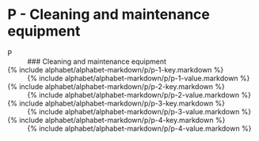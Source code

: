 <div data-role="collapsible" data-inset="false">
	<h1 class="cart-collapsible-div">P - Cleaning and maintenance equipment</h1>

<dl>

<dt class="alphabet-table-key-two">
<div markdown="1">
P
</div>
</dt>
<dd class="alphabet-table-value">
<div markdown="1">
### Cleaning and maintenance equipment
</div>
</dd>

<dt>	
<div markdown="1">
{% include alphabet/alphabet-markdown/p/p-1-key.markdown %}
</div>
</dt>
<dd>
<div markdown="1">
{% include alphabet/alphabet-markdown/p/p-1-value.markdown %}
</div>
</dd>

<dt>
<div markdown="1">
{% include alphabet/alphabet-markdown/p/p-2-key.markdown %}
</div>
</dt>
<dd>
<div markdown="1">
{% include alphabet/alphabet-markdown/p/p-2-value.markdown %}
</div>
</dd>

<dt>
<div markdown="1">
{% include alphabet/alphabet-markdown/p/p-3-key.markdown %}
</div>
</dt>
<dd>
<div markdown="1">
{% include alphabet/alphabet-markdown/p/p-3-value.markdown %}
</div>
</dd>

<dt>
<div markdown="1">
{% include alphabet/alphabet-markdown/p/p-4-key.markdown %}
</div>
</dt>
<dd>
<div markdown="1">
{% include alphabet/alphabet-markdown/p/p-4-value.markdown %}
</div>
</dd>


</dl>

</div>